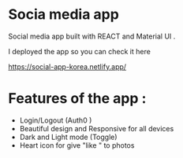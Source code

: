 # Socia media app

Social media app built with REACT and Material UI .


I deployed the app so you can check it here

https://social-app-korea.netlify.app/



# Features of the app :
- Login/Logout (Auth0 )  
- Beautiful design and Responsive for all devices
- Dark and Light mode (Toggle)
- Heart icon for give "like "  to photos
